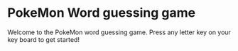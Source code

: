 # PokeMon Word guessing game

Welcome to the PokeMon word guessing game. Press any letter key on your key board to get started!
